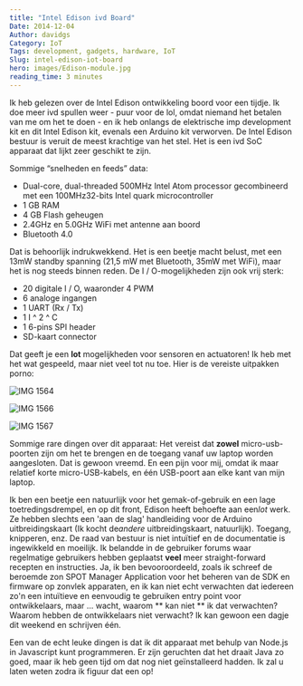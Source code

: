 ```yaml
---
title: "Intel Edison ivd Board"
Date: 2014-12-04
Author: davidgs
Category: IoT
Tags: development, gadgets, hardware, IoT
Slug: intel-edison-iot-board
hero: images/Edison-module.jpg
reading_time: 3 minutes
---
```


Ik heb gelezen over de Intel Edison ontwikkeling boord voor een tijdje. Ik doe meer ivd spullen weer - puur voor de lol, omdat niemand het betalen van me om het te doen - en ik heb onlangs de elektrische imp development kit en dit Intel Edison kit, evenals een Arduino kit verworven. De Intel Edison bestuur is veruit de meest krachtige van het stel. Het is een ivd SoC apparaat dat lijkt zeer geschikt te zijn.

Sommige “snelheden en feeds” data:

- Dual-core, dual-threaded 500MHz Intel Atom processor gecombineerd met een 100MHz32-bits Intel quark microcontroller
- 1 GB RAM
- 4 GB Flash geheugen
- 2.4GHz en 5.0GHz WiFi met antenne aan boord
- Bluetooth 4.0

Dat is behoorlijk indrukwekkend. Het is een beetje macht belust, met een 13mW standby spanning (21,5 mW met Bluetooth, 35mW met WiFi), maar het is nog steeds binnen reden. De I / O-mogelijkheden zijn ook vrij sterk:

- 20 digitale I / O, waaronder 4 PWM
- 6 analoge ingangen
- 1 UART (Rx / Tx)
- 1 I ^ 2 ^ C
- 1 6-pins SPI header
- SD-kaart connector

Dat geeft je een **lot** mogelijkheden voor sensoren en actuatoren! Ik heb met het wat gespeeld, maar niet veel tot nu toe. Hier is de vereiste uitpakken porno:

![IMG 1564](/posts/category/iot/iot-hardware/images/IMG_1564.jpg)

![IMG 1566](/posts/category/iot/iot-hardware/images/IMG_1566.jpg)

![IMG 1567](/posts/category/iot/iot-hardware/images/IMG_1567.jpg)

Sommige rare dingen over dit apparaat: Het vereist dat **zowel** micro-usb-poorten zijn om het te brengen en de toegang vanaf uw laptop worden aangesloten. Dat is gewoon vreemd. En een pijn voor mij, omdat ik maar relatief korte micro-USB-kabels, en één USB-poort aan elke kant van mijn laptop.

Ik ben een beetje een natuurlijk voor het gemak-of-gebruik en een lage toetredingsdrempel, en op dit front, Edison heeft behoefte aan een*lot* werk. Ze hebben slechts een 'aan de slag' handleiding voor de Arduino uitbreidingskaart (Ik kocht de*andere* uitbreidingskaart, natuurlijk). Toegang, knipperen, enz. De raad van bestuur is niet intuïtief en de documentatie is ingewikkeld en moeilijk. Ik belandde in de gebruiker forums waar regelmatige gebruikers hebben geplaatst **veel** meer straight-forward recepten en instructies. Ja, ik ben bevooroordeeld, zoals ik schreef de beroemde zon SPOT Manager Application voor het beheren van de SDK en firmware op zonvlek apparaten, en ik kan niet echt verwachten dat iedereen zo'n een intuïtieve en eenvoudig te gebruiken entry point voor ontwikkelaars, maar ... wacht, waarom ** kan niet ** ik dat verwachten? Waarom hebben de ontwikkelaars niet verwacht? Ik kan gewoon een dagje dit weekend en schrijven één.

Een van de echt leuke dingen is dat ik dit apparaat met behulp van Node.js in Javascript kunt programmeren. Er zijn geruchten dat het draait Java zo goed, maar ik heb geen tijd om dat nog niet geïnstalleerd hadden. Ik zal u laten weten zodra ik figuur dat een op!

 

